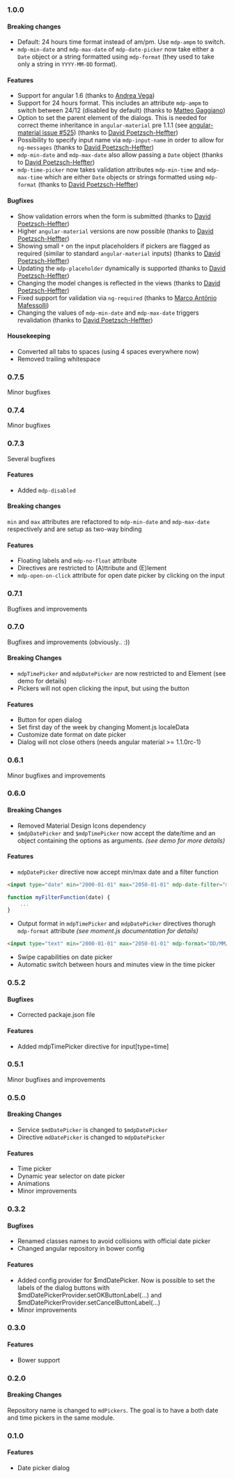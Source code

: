### 1.0.0

#### Breaking changes

* Default: 24 hours time format instead of am/pm. Use `mdp-ampm` to switch.
* `mdp-min-date` and `mdp-max-date` of `mdp-date-picker` now take either a `Date` object or a string formatted using `mdp-format` (they used to take only a string in `YYYY-MM-DD` format).

#### Features

* Support for angular 1.6 (thanks to [Andrea Vega](https://github.com/andrea-vega))
* Support for 24 hours format.
  This includes an attribute `mdp-ampm` to switch between 24/12 (disabled by default) (thanks to [Matteo Gaggiano](https://github.com/Marchrius))
* Option to set the parent element of the dialogs. This is needed for correct theme inheritance in `angular-material` pre 1.1.1 (see [angular-material issue #525](https://github.com/angular/material/issues/525#issuecomment-243751640)) (thanks to [David Poetzsch-Heffter](https://github.com/dpoetzsch))
* Possibility to specify input name via `mdp-input-name` in order to allow for `ng-messages` (thanks to [David Poetzsch-Heffter](https://github.com/dpoetzsch))
* `mdp-min-date` and `mdp-max-date` also allow passing a `Date` object (thanks to [David Poetzsch-Heffter](https://github.com/dpoetzsch))
* `mdp-time-picker` now takes validation attributes `mdp-min-time` and `mdp-max-time` which are either `Date` objects or strings formatted using `mdp-format` (thanks to [David Poetzsch-Heffter](https://github.com/dpoetzsch))

#### Bugfixes

* Show validation errors when the form is submitted (thanks to [David Poetzsch-Heffter](https://github.com/dpoetzsch))
* Higher `angular-material` versions are now possible (thanks to [David Poetzsch-Heffter](https://github.com/dpoetzsch))
* Showing small `*` on the input placeholders if pickers are flagged as required (similar to standard `angular-material` inputs) (thanks to [David Poetzsch-Heffter](https://github.com/dpoetzsch))
* Updating the `mdp-placeholder` dynamically is supported (thanks to [David Poetzsch-Heffter](https://github.com/dpoetzsch))
* Changing the model changes is reflected in the views (thanks to [David Poetzsch-Heffter](https://github.com/dpoetzsch))
* Fixed support for validation via `ng-required` (thanks to [Marco Antônio Mafessolli](https://github.com/marcomafessolli))
* Changing the values of `mdp-min-date` and `mdp-max-date` triggers revalidation (thanks to [David Poetzsch-Heffter](https://github.com/dpoetzsch))

#### Housekeeping

* Converted all tabs to spaces (using 4 spaces everywhere now)
* Removed trailing whitespace

### 0.7.5

Minor bugfixes

### 0.7.4

Minor bugfixes

### 0.7.3

Several bugfixes

#### Features

* Added `mdp-disabled` 

#### Breaking changes

`min` and `max` attributes are refactored to `mdp-min-date` and `mdp-max-date` respectively and are setup as two-way binding

#### Features

* Floating labels and `mdp-no-float` attribute
* Directives are restricted to (A)ttribute and (E)lement
* `mdp-open-on-click` attribute for open date picker by clicking on the input

### 0.7.1

Bugfixes and improvements

### 0.7.0

Bugfixes and improvements (obviously.. :))

#### Breaking Changes

* `mdpTimePicker` and `mdpDatePicker` are now restricted to and Element (see demo for details)
* Pickers will not open clicking the input, but using the button

#### Features

* Button for open dialog
* Set first day of the week by changing Moment.js localeData
* Customize date format on date picker
* Dialog will not close others (needs angular material >= 1.1.0rc-1)

### 0.6.1

Minor bugfixes and improvements

### 0.6.0

#### Breaking Changes

* Removed Material Design Icons dependency
* `$mdpDatePicker` and `$mdpTimePicker` now accept the date/time and an object containing the options as arguments. _(see demo for more details)_
 
#### Features

* `mdpDatePicker` directive now accept min/max date and a filter function

```html
<input type="date" min="2000-01-01" max="2050-01-01" mdp-date-filter="myFilterFunction" />
```
```javascript
function myFilterFunction(date) {
    ...
}
```

* Output format in `mdpTimePicker` and `mdpDatePicker` directives thorugh `mdp-format` attribute _(see moment.js documentation for details)_
```html
<input type="text" min="2000-01-01" max="2050-01-01" mdp-format="DD/MM/YYYY" />
```
* Swipe capabilities on date picker
* Automatic switch between hours and minutes view in the time picker

### 0.5.2

#### Bugfixes

* Corrected packaje.json file

#### Features

* Added mdpTimePicker directive for input[type=time]

### 0.5.1

Minor bugfixes and improvements

### 0.5.0

#### Breaking Changes

* Service `$mdDatePicker` is changed to `$mdpDatePicker` 
* Directive `mdDatePicker` is changed to `mdpDatePicker` 

#### Features

* Time picker
* Dynamic year selector on date picker
* Animations
* Minor improvements 

### 0.3.2

#### Bugfixes

* Renamed classes names to avoid collisions with official date picker
* Changed angular repository in bower config

#### Features

* Added config provider for $mdDatePicker. Now is possible to set the labels of the dialog buttons with $mdDatePickerProvider.setOKButtonLabel(...) and $mdDatePickerProvider.setCancelButtonLabel(...)
* Minor improvements

### 0.3.0

#### Features

* Bower support

### 0.2.0

#### Breaking Changes

Repository name is changed to `mdPickers`. The goal is to have a both date and time pickers in the same module.

### 0.1.0

#### Features

* Date picker dialog
